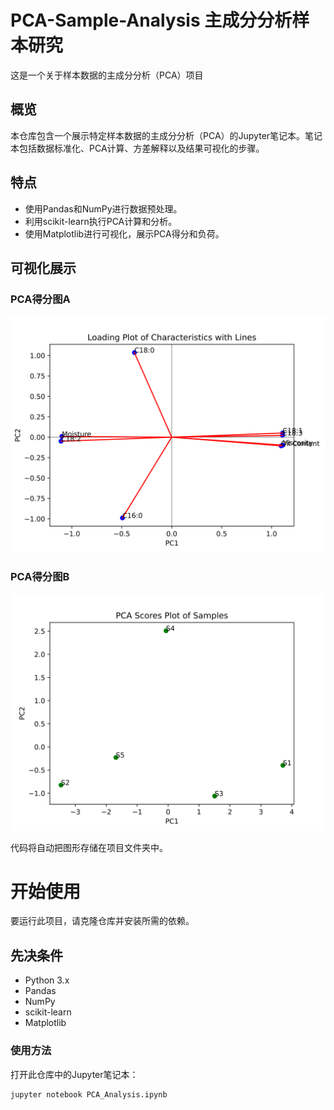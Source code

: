# PCA-Sample-Analysis 主成分分析样本研究
 这是一个关于样本数据的主成分分析（PCA）项目

## 概览
本仓库包含一个展示特定样本数据的主成分分析（PCA）的Jupyter笔记本。笔记本包括数据标准化、PCA计算、方差解释以及结果可视化的步骤。

## 特点
- 使用Pandas和NumPy进行数据预处理。
- 利用scikit-learn执行PCA计算和分析。
- 使用Matplotlib进行可视化，展示PCA得分和负荷。


## 可视化展示
### PCA得分图A
![PCA Scores Plot A](pic/PCA_Scores_Plot_A_2024-04-28_22-16-31.svg)

### PCA得分图B
![PCA Scores Plot B](pic/PCA_Scores_Plot_B_2024-04-28_22-16-31.svg)

代码将自动把图形存储在项目文件夹中。

# 开始使用
要运行此项目，请克隆仓库并安装所需的依赖。

## 先决条件
- Python 3.x
- Pandas
- NumPy
- scikit-learn
- Matplotlib

### 使用方法
打开此仓库中的Jupyter笔记本：
```bash
jupyter notebook PCA_Analysis.ipynb
```
